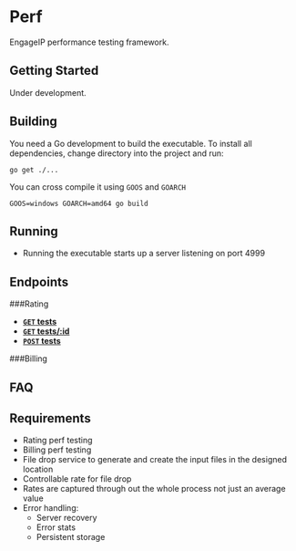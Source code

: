 # Perf
EngageIP performance testing framework.

## Getting Started
Under development.

## Building
You need a Go development to build the executable. To install all dependencies, change directory into the project and run:

    go get ./...

You can cross compile it using 
`GOOS` and `GOARCH`

    GOOS=windows GOARCH=amd64 go build

## Running
- Running the executable starts up a server listening on port 4999

## Endpoints

###Rating
- **[<code>GET</code> tests](https://github.com/han-hgu/perf-prototype/blob/master/api-documentation/rating/GET_tests.md)**
- **[<code>GET</code> tests/:id](https://github.com/han-hgu/perf-prototype/blob/master/api-documentation/rating/GET_tests_id.md)**
- **[<code>POST</code> tests](https://github.com/han-hgu/perf-prototype/blob/master/api-documentation/rating/POST_tests.md)**

###Billing


## FAQ ##


## Requirements ##

- Rating perf testing
- Billing perf testing
- File drop service to generate and create the input files in the designed location
- Controllable rate for file drop
- Rates are captured through out the whole process not just an average value
- Error handling:
	- Server recovery
	- Error stats
	- Persistent storage

[OAuth]: http://oauth.net/core/1.0a/
[Beginner’s Guide]: http://hueniverse.com/oauth/
[JSON]: http://json.org
[quick tutorial]: http://www.webmonkey.com/2010/02/get_started_with_json/
[Register your application]: http://500px.com/settings/applications
[API Terms of Use]: https://github.com/500px/api-documentation/blob/master/basics/terms_of_use.md
[See if the concepts used by the API are familiar to you]: https://github.com/500px/api-documentation#what-do-i-need-to-know-before-i-start-using-the-api
[A good md reference page for api]:
https://github.com/500px/api-documentation/blob/master/README.md
